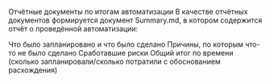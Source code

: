 Отчётные документы по итогам автоматизации
В качестве отчётных документов формируется документ Summary.md,
в котором содержится отчёт о проведённой автоматизации:

Что было запланировано и что было сделано
Причины, по которым что-то не было сделано
Сработавшие риски
Общий итог по времени (сколько запланировали/сколько потратили с обоснованием расхождения)